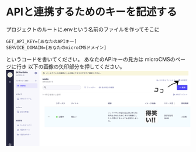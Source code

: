 # APIと連携するためのキーを記述する
プロジェクトのルートに.envという名前のファイルを作ってそこに

```
GET_API_KEY=[あなたのAPIキー]
SERVICE_DOMAIN=[あなたのmicroCMSドメイン]
```
というコードを書いてください。
あなたのAPIキーの見方は
microCMSのページに行き
以下の画像の矢印部分を押してください。
![howToFindYourAPIKey](image/howToFindYourAPIKey.png "howToFindYourAPIKey")

        
